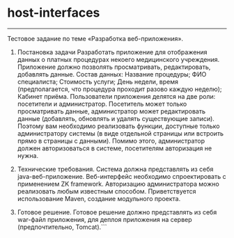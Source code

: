 # host-interfaces
---

Тестовое задание по теме «Разработка веб-приложения».
1. Постановка задачи
Разработать приложение для отображения данных о платных процедурах некоего медицинского учреждения. Приложение должно позволять просматривать, редактировать, добавлять данные.
Состав данных:
Название процедуры;
ФИО специалиста;
Стоимость услуги;
День недели, время (предполагается, что процедура проходит разово каждую неделю);
Кабинет приёма.
Пользователи приложения делятся на две роли: посетители и администратор. Посетитель может только просматривать данные, администратор может редактировать данные (добавлять, обновлять и удалять существующие записи).  Поэтому вам необходимо реализовать функции, доступные только администратору системы (в виде отдельной страницы или встроить прямо в страницы с данными). Помимо этого, администратор должен авторизоваться в системе, посетителям авторизация не нужна.

2. Технические требования.
Система должна представлять из себя java-веб-приложение. 
Веб-интерфейс необходимо спроектировать с применением ZK framework.
Авторизацию администратора можно реализовать любым известным способом.
Приветствуется использование Maven, создание модульного проекта.

3. Готовое решение.
Готовое решение должно представлять из себя war-файл приложения, для деплоя приложения на сервер (предпочтительно, Tomcat).```
